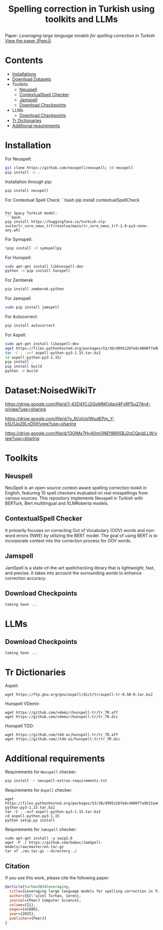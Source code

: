 <h1 align="center">
<p>Spelling correction in Turkish using toolkits and LLMs
</h1>

Paper: *Leveraging large language models for spelling correction in Turkish*  
[View the paper (PeerJ)](https://peerj.com/articles/cs-2889)  
# Contents

- [Installations](#Installation)
- [Download Datasets](#Dataset:NoisedWikiTr)
- Toolkits
    - [Neuspell](#Neuspell)
    - [ContextualSpell Checker](#ContextualSpell-Checker)
    - [Jamspell](#Jamspell) 
    - [Download Checkpoints](#Download-Checkpoints)
- LLMs
    - [Download Checkpoints](#Download-Checkpoints)
- [Tr Dictionaries](#Tr-Dictionaries)
- [Additional requirements](#Additional-requirements)

# Installation 

For Neuspell:

```bash
git clone https://github.com/neuspell/neuspell; cd neuspell
pip install -e .
```

Installation through pip:
```bash
pip install neuspell
```

For Contextual Spell Check:
``bash
pip install contextualSpellCheck
```

For Spacy Turkish model:
```bash
pip install https://huggingface.co/turkish-nlp-suite/tr_core_news_trf/resolve/main/tr_core_news_trf-1.0-py3-none-any.whl
```

For Symspell:
```bash
!pip install -U symspellpy
```

For Hunspell:
```bash
sudo apt-get install libhunspell-dev
python -m pip install hunspell
```
For Zemberek 
```bash
pip install zemberek-python
```

For Jamspell 
```bash
sudo pip install jamspell
```
For Autocorrect:
```bash
pip install autocorrect
```

For Aspell:
```bash
sudo apt-get install libaspell-dev
wget https://files.pythonhosted.org/packages/53/30/d995126fe8c4800f7a9b31aa0e7e5b2896f5f84db4b7513df746b2a286da/aspell-python-py3-1.15.tar.bz2
tar -C . -xvf aspell-python-py3-1.15.tar.bz2
cd aspell-python-py3-1.15/
pip install .
pip install build
python -m build
```

# Dataset:NoisedWikiTr

https://drive.google.com/file/d/1-42D41CJ2GpMMOdqoI4FyRP5u274n4-q/view?usp=sharing

https://drive.google.com/file/d/1y_AVzjUp1WudEPm_Y-k5U1Jp29LnD5jf/view?usp=sharing

https://drive.google.com/file/d/13GlMx7Hy40mI3NEf9B9SBJ2qCQpidLLW/view?usp=sharing


# Toolkits

## Neuspell

NeuSpell is an open-source context-aware spelling correction tookit in English, featuring 10 spell checkers evaluated on real misspellings from various sources. This repository implements Neuspell in Turkish with BERTurk, Bert multilingual and XLMRoberta models.

## ContextualSpell Checker

It primarily focuses on correcting Out of Vocabulary (OOV) words and non-word errors (NWE) by utilizing the BERT model. The goal of using BERT is to incorporate context into the correction process for OOV words.

## Jamspell

JamSpell is a state-of-the-art spellchecking library that is lightweight, fast, and precise. It takes into account the surrounding words to enhance correction accuracy.

## Download Checkpoints
```
Coming Soon ...
```

# LLMs

## Download Checkpoints
```
Coming Soon ...
```

# Tr Dictionaries
Aspell:
```
wget https://ftp.gnu.org/gnu/aspell/dict/tr/aspell-tr-0.50-0.tar.bz2
```

Hunspell VDemir:
```
wget https://github.com/vdemir/hunspell-tr/tr_TR.aff
wget https://github.com/vdemir/hunspell-tr/tr_TR.dic
```

Hunspell TDD:
```
wget https://github.com/tdd-ai/hunspell-tr/tr_TR.aff
wget https://github.com//tdd-ai/hunspell-tr/tr_TR.dic
```

# Additional requirements

Requirements for ```Neuspell``` checker:
```bash
pip install -r neuspell-extras-requirements.txt
```

Requirements for ```Aspell``` checker:

```
wget https://files.pythonhosted.org/packages/53/30/d995126fe8c4800f7a9b31aa0e7e5b2896f5f84db4b7513df746b2a286da/aspell-python-py3-1.15.tar.bz2
tar -C . -xvf aspell-python-py3-1.15.tar.bz2
cd aspell-python-py3-1.15
python setup.py install
```

Requirements for ```Jamspell``` checker:

```
sudo apt-get install -y swig3.0
wget -P ./ https://github.com/bakwc/JamSpell-models/raw/master/en.tar.gz
tar xf ./en.tar.gz --directory ./
```

## Citation

If you use this work, please cite the following paper:

```bibtex
@article{turhan2024leveraging,
  title={Leveraging large language models for spelling correction in Turkish},
  author={G{\"u}zel Turhan, Ceren},
  journal={PeerJ Computer Science},
  volume={11},
  pages={e2889},
  year={2025},
  publisher={PeerJ}
}

